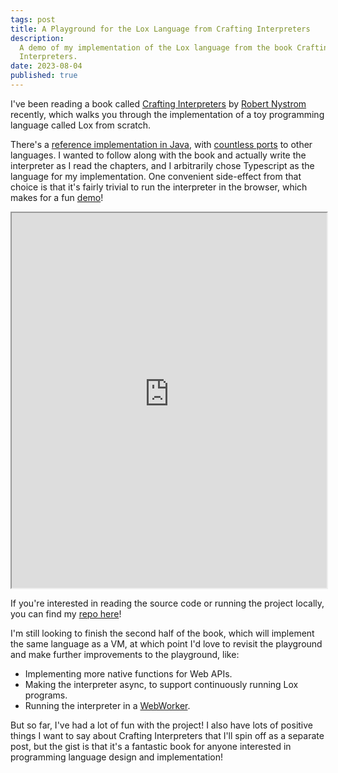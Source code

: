 ```yaml
---
tags: post
title: A Playground for the Lox Language from Crafting Interpreters
description:
  A demo of my implementation of the Lox language from the book Crafting
  Interpreters.
date: 2023-08-04
published: true
---
```


I've been reading a book called
[Crafting Interpreters](https://craftinginterpreters.com/) by
[Robert Nystrom](https://journal.stuffwithstuff.com/) recently, which walks you
through the implementation of a toy programming language called Lox from
scratch.

There's a
[reference implementation in Java](https://github.com/munificent/craftinginterpreters/tree/master),
with
[countless ports](https://github.com/munificent/craftinginterpreters/wiki/Lox-implementations)
to other languages. I wanted to follow along with the book and actually write
the interpreter as I read the chapters, and I arbitrarily chose Typescript as
the language for my implementation. One convenient side-effect from that choice
is that it's fairly trivial to run the interpreter in the browser, which makes
for a fun [demo](https://lox-ts-playground.vercel.app)!

<div class="full-width border-stone-100 border-b border-t my-6">
  <div class="py-12 px-6">
    <iframe src="https://lox-ts-playground.vercel.app?hideheader=true" width="100%" height="600">
    </iframe>
  </div>
</div>

If you're interested in reading the source code or running the project locally,
you can find my [repo here](https://github.com/yanglinz/lox-ts)!

I'm still looking to finish the second half of the book, which will implement
the same language as a VM, at which point I'd love to revisit the playground and
make further improvements to the playground, like:

- Implementing more native functions for Web APIs.
- Making the interpreter async, to support continuously running Lox programs.
- Running the interpreter in a
  [WebWorker](https://developer.mozilla.org/en-US/docs/Web/API/Web_Workers_API/Using_web_workers).

But so far, I've had a lot of fun with the project! I also have lots of positive
things I want to say about Crafting Interpreters that I'll spin off as a
separate post, but the gist is that it's a fantastic book for anyone interested
in programming language design and implementation!
